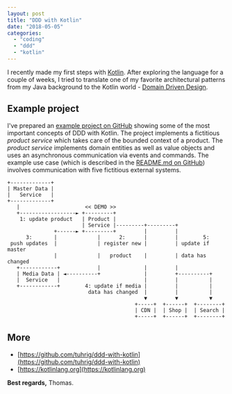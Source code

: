 ```yaml
---
layout: post
title: "DDD with Kotlin"
date: "2018-05-05"
categories: 
  - "coding"
  - "ddd"
  - "kotlin"
---
```


I recently made my first steps with [Kotlin](https://kotlinlang.org). 
After exploring the language for a couple of weeks, I tried to translate one of my favorite architectural patterns from my Java background to the Kotlin world - [Domain Driven Design](https://en.wikipedia.org/wiki/Domain-driven_design).

## Example project

I've prepared an [example project on GitHub](https://github.com/tuhrig/ddd-with-kotlin) showing some of the most important concepts of DDD with Kotlin. 
The project implements a fictitious _product service_ which takes care of the bounded context of a product. 
The _product service_ implements domain entities as well as value objects and uses an asynchronous communication via events and commands. 
The example use case (which is described in the [README.md on GitHub](https://github.com/tuhrig/ddd-with-kotlin/blob/master/README.md)) involves communication with five fictitious external systems.

```
+-------------+
| Master Data |
|   Service   |
+-------------+
   |                     << DEMO >>   
   +------------------► +---------+
    1: update product   | Product |
                        | Service |---------+---------+
               +------► +---------+         |         |
      3:       |             |      2:      |         |        5:
 push updates  |             | register new |         | update if master 
               |             |   product    |         | data has changed
   +------------+            |              |         |
   | Media Data | ◄----------+              |         +----------+
   |  Service   |                           |         |          |
   +------------+        4: update if media |         |          |
                          data has changed  |         |          |
                                            ▼         ▼          ▼
                                         +-----+  +------+  +--------+ 
                                         | CDN |  | Shop |  | Search |
                                         +-----+  +------+  +--------+
```

## More

- [https://github.com/tuhrig/ddd-with-kotlin](https://github.com/tuhrig/ddd-with-kotlin)
- [https://kotlinlang.org](https://kotlinlang.org)

**Best regards,** Thomas.
